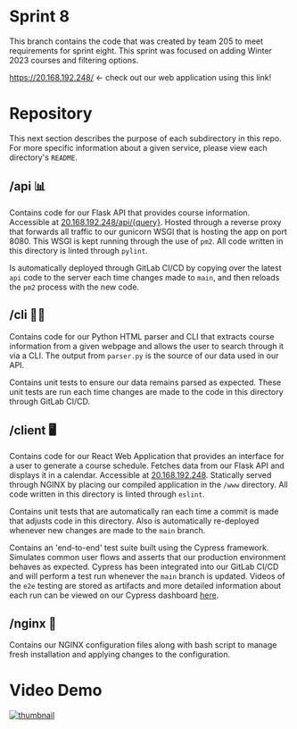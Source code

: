 # Sprint 8
This branch contains the code that was created by team 205 to meet requirements for sprint eight. This sprint was focused on adding Winter 2023 courses and filtering options.

https://20.168.192.248/ <- check out our web application using this link!


# Repository

This next section describes the purpose of each subdirectory in this repo. For more specific information about a given service, please view each directory's `README`.

## /api 📊

Contains code for our Flask API that provides course information. Accessible at [20.168.192.248/api/{query}](https://20.168.192.248/api/courses). Hosted through a reverse proxy that forwards all traffic to our gunicorn WSGI that is hosting the app on port 8080. This WSGI is kept running through the use of `pm2`. All code written in this directory is linted through `pylint`.

Is automatically deployed through GitLab CI/CD by copying over the latest `api` code to the server each time changes made to `main`, and then reloads the `pm2` process with the new code.

## /cli 🧑‍💻

Contains code for our Python HTML parser and CLI that extracts course information from a given webpage and allows the user to search through it via a CLI. The output from `parser.py` is the source of our data used in our API.

Contains unit tests to ensure our data remains parsed as expected. These unit tests are run each time changes are made to the code in this directory through GitLab CI/CD.

## /client 🖥

Contains code for our React Web Application that provides an interface for a user to generate a course schedule. Fetches data from our Flask API and displays it in a calendar. Accessible at [20.168.192.248](https://20.168.192.248). Statically served through NGINX by placing our compiled application in the `/www` directory. All code written in this directory is linted through `eslint`.

Contains unit tests that are automatically ran each time a commit is made that adjusts code in this directory. Also is automatically re-deployed whenever new changes are made to the `main` branch.

Contains an 'end-to-end' test suite built using the Cypress framework. Simulates common user flows and asserts that our production environment behaves as expected. Cypress has been integrated into our GitLab CI/CD and will perform a test run whenever the `main` branch is updated. Videos of the `e2e` testing are stored as artifacts and more detailed information about each run can be viewed on our Cypress dashboard [here](https://dashboard.cypress.io/projects/q43meb/).

## /nginx 📡

Contains our NGINX configuration files along with bash script to manage fresh installation and applying changes to the configuration.

# Video Demo
[![thumbnail](https://i.etsystatic.com/10919371/r/il/155a7d/1563938723/il_570xN.1563938723_1rmr.jpg)](https://share.vidyard.com/watch/tKSsQRMkjDD7biBG5NubXG?)
